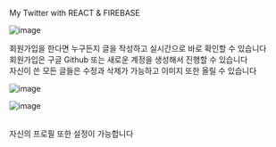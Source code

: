 My Twitter with REACT & FIREBASE

![image](https://user-images.githubusercontent.com/105213482/231604780-abeff88b-eb5d-4bd2-9366-6553ec891fee.png)


회원가입을 한다면 누구든지 글을 작성하고 실시간으로 바로 확인할 수 있습니다<br>
회원가입은 구글 Github 또는 새로운 계정을 생성해서 진행할 수 있습니다<br>
자신이 쓴 모든 글들은 수정과 삭제가 가능하고 이미지 또한 올릴 수 있습니다



![image](https://user-images.githubusercontent.com/105213482/231604960-b701a8fe-7402-4443-8fd2-b4c675ae5c90.png)

![image](https://user-images.githubusercontent.com/105213482/231604999-a2c06835-b795-416f-826b-afa2237dc1f8.png)

<br>
자신의 프로필 또한 설정이 가능합니다
